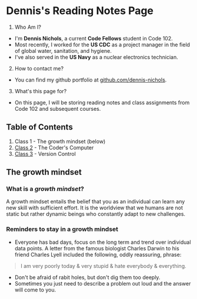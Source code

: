 # Dennis's Reading Notes Page

  1. Who Am I?

  - I'm **Dennis Nichols**, a current **Code Fellows** student in Code 102.
  - Most recently, I worked for the **US CDC** as a project manager in the field of global water, sanitation, and hygiene.
  - I've also served in the **US Navy** as a nuclear electronics technician.
 
  2. How to contact me?
 
  - You can find my github portfolio at [github.com/dennis-nichols](https://github.com/dennis-nichols).
 
  3. What's this page for?
 
 - On this page, I will be storing reading notes and class assignments from Code 102 and subsequent courses.
 
## Table of Contents

1. Class 1 - The growth mindset (below)
2. [Class 2](https://dennis-nichols.github.io/reading-notes/class_2) - The Coder's Computer
3. [Class 3](https://dennis-nichols.github.io/reading-notes/class_3) - Version Control

## The growth mindset
 
### What is a *growth mindset*?
 
 A growth mindset entails the belief that you as an individual can learn any new skill with sufficient effort. It is the worldview that we humans are not static but rather dynamic beings who constantly adapt to new challenges.
 
### Reminders to stay in a growth mindset
 
 - Everyone has bad days, focus on the long term and trend over individual data points.
  A letter from the famous biologist Charles Darwin to his friend Charles Lyell included the following, oddly reassuring, phrase:
  >I am very poorly today & very stupid & hate everybody & everything.
  
 - Don't be afraid of rabit holes, but don't dig them too deeply.
 - Sometimes you just need to describe a problem out loud and the answer will come to you.
 
 
 
 
 
 
